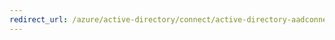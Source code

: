 ```yaml
---
redirect_url: /azure/active-directory/connect/active-directory-aadconnect
---
```


<!---HONumber=Mooncake_0120_2017-->